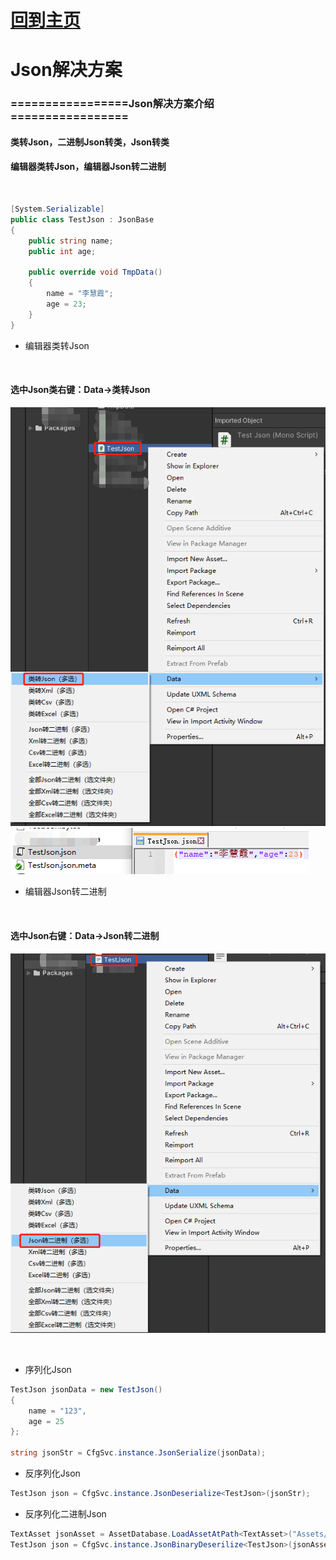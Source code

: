 # [回到主页](https://gitee.com/GameDevLee/CfgService)
# Json解决方案

### =================Json解决方案介绍=================

#### 类转Json，二进制Json转类，Json转类
#### 编辑器类转Json，编辑器Json转二进制

</br>

```csharp
[System.Serializable]
public class TestJson : JsonBase
{
    public string name;
    public int age;

    public override void TmpData()
    {
        name = "李慧霞";
        age = 23;
    }
}
```

- 编辑器类转Json

</br> 

#### 选中Json类右键：Data->类转Json

![输入图片说明](Res/%E7%B1%BB%E8%BD%ACJson.png)
![输入图片说明](Res/%E7%B1%BB%E8%BD%ACJson2.png)

- 编辑器Json转二进制

</br> 

#### 选中Json右键：Data->Json转二进制

![输入图片说明](Res/Json%E8%BD%AC%E4%BA%8C%E8%BF%9B%E5%88%B6.png)

</br> 

- 序列化Json

```csharp
TestJson jsonData = new TestJson()
{
	name = "123",
	age = 25
};

string jsonStr = CfgSvc.instance.JsonSerialize(jsonData);
```

- 反序列化Json

```csharp
TestJson json = CfgSvc.instance.JsonDeserialize<TestJson>(jsonStr);
```

- 反序列化二进制Json

```csharp
TextAsset jsonAsset = AssetDatabase.LoadAssetAtPath<TextAsset>("Assets/TestJson.bytes");
TestJson json = CfgSvc.instance.JsonBinaryDeserilize<TestJson>(jsonAsset.bytes);
```